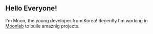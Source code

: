 ## Hello Everyone!
I'm Moon, the young developer from Korea!
Recently I'm working in <a href="https://github.com/xibotlab">Moonlab</a> to buile amaznig projects.
